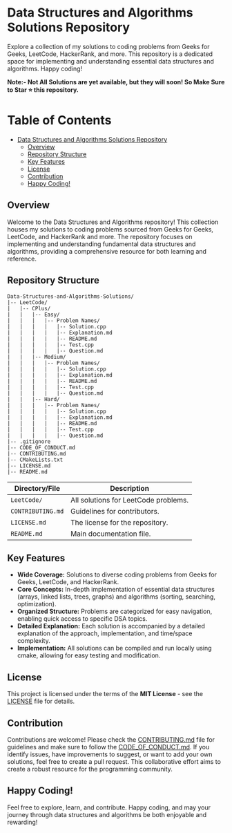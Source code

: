 # Data Structures and Algorithms Solutions Repository

Explore a collection of my solutions to coding problems from Geeks for Geeks, LeetCode, HackerRank, and more. This repository is a dedicated space for implementing and understanding essential data structures and algorithms. Happy coding!

**Note:- Not All Solutions are yet available, but they will soon! So Make Sure to Star ⭐ this repository.**

# Table of Contents

- [Data Structures and Algorithms Solutions Repository](#data-structures-and-algorithms-solutions-repository)
    - [Overview](#overview)
    - [Repository Structure](#repository-structure)
    - [Key Features](#key-features)
    - [License](#license)
    - [Contribution](#contribution)
    - [Happy Coding!](#happy-coding)
  

## Overview

Welcome to the Data Structures and Algorithms repository! This collection houses my solutions to coding problems sourced from Geeks for Geeks, LeetCode, and HackerRank and more. The repository focuses on implementing and understanding fundamental data structures and algorithms, providing a comprehensive resource for both learning and reference.

## Repository Structure

    Data-Structures-and-Algorithms-Solutions/
    |-- LeetCode/
    |   |-- CPlus/
    |   |   |-- Easy/
    |   |   |   |-- Problem Names/
    |   |   |   |   |-- Solution.cpp
    |   |   |   |   |-- Explanation.md
    |   |   |   |   |-- README.md
    |   |   |   |   |-- Test.cpp
    |   |   |   |   |-- Question.md
    |   |   |-- Medium/
    |   |   |   |-- Problem Names/
    |   |   |   |   |-- Solution.cpp
    |   |   |   |   |-- Explanation.md
    |   |   |   |   |-- README.md
    |   |   |   |   |-- Test.cpp
    |   |   |   |   |-- Question.md
    |   |   |-- Hard/
    |   |   |   |-- Problem Names/
    |   |   |   |   |-- Solution.cpp
    |   |   |   |   |-- Explanation.md
    |   |   |   |   |-- README.md
    |   |   |   |   |-- Test.cpp
    |   |   |   |   |-- Question.md
    |-- .gitignore
    |-- CODE_OF_CONDUCT.md
    |-- CONTRIBUTING.md
    |-- CMakeLists.txt
    |-- LICENSE.md
    |-- README.md



| Directory/File              | Description                          |
|-----------------------------|--------------------------------------|
| `LeetCode/`                 | All solutions for LeetCode problems. |
| `CONTRIBUTING.md`           | Guidelines for contributors.         |
| `LICENSE.md`                | The license for the repository.      |
| `README.md`                 | Main documentation file.             |


## Key Features

- **Wide Coverage:** Solutions to diverse coding problems from Geeks for Geeks, LeetCode, and HackerRank.
- **Core Concepts:** In-depth implementation of essential data structures (arrays, linked lists, trees, graphs) and algorithms (sorting, searching, optimization).
- **Organized Structure:** Problems are categorized for easy navigation, enabling quick access to specific DSA topics.
- **Detailed Explanation:** Each solution is accompanied by a detailed explanation of the approach, implementation, and time/space complexity.
- **Implementation:** All solutions can be compiled and run locally using cmake, allowing for easy testing and modification.


## License

This project is licensed under the terms of the **MIT License** - see the [LICENSE](./LICENSE) file for details.


## Contribution

Contributions are welcome! Please check the [CONTRIBUTING.md](CONTRIBUTING.md) file for guidelines and make sure to follow the [CODE_OF_CONDUCT.md](CODE_OF_CONDUCT.md). If you identify issues, have improvements to suggest, or want to add your own solutions, feel free to create a pull request. This collaborative effort aims to create a robust resource for the programming community.

## Happy Coding!

Feel free to explore, learn, and contribute. Happy coding, and may your journey through data structures and algorithms be both enjoyable and rewarding!


